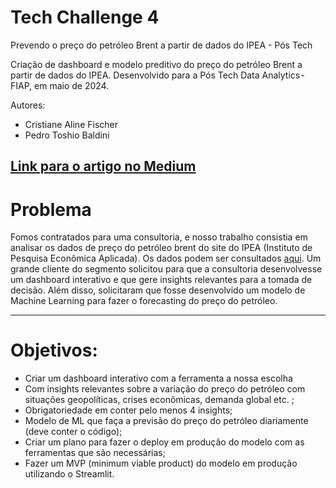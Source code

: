 # Tech Challenge 4
Prevendo o preço do petróleo Brent a partir de dados do IPEA - Pós Tech

Criação de dashboard e modelo preditivo do preço do petróleo Brent a partir de dados do IPEA.
Desenvolvido para a Pós Tech Data Analytics - FIAP, em maio de 2024.

Autores:
 - Cristiane Aline Fischer
 - Pedro Toshio Baldini

[Link para o artigo no Medium](https://medium.com/p/a29b238cde06/edit)
---

# Problema
Fomos contratados para uma consultoria, e nosso trabalho consistia em analisar os dados de preço do petróleo brent do site do IPEA (Instituto de Pesquisa Econômica Aplicada). Os dados podem ser consultados [aqui](http://www.ipeadata.gov.br/ExibeSerie.aspx?module=m&serid=1650971490&oper=view).
Um grande cliente do segmento solicitou para que a consultoria desenvolvesse um dashboard interativo e que gere insights relevantes para a tomada de decisão. Além disso, solicitaram que fosse desenvolvido um modelo de Machine Learning para fazer o forecasting do preço do petróleo.

---

# Objetivos:
 - Criar um dashboard interativo com a ferramenta a nossa escolha
 - Com insights relevantes sobre a variação do preço do petróleo com situações geopolíticas, crises econômicas, demanda global etc. ;
 - Obrigatoriedade em conter pelo menos 4 insights;
 - Modelo de ML que faça a previsão do preço do petróleo diariamente (deve conter o código);
 - Criar um plano para fazer o deploy em produção do modelo com as ferramentas que são necessárias;
 - Fazer um MVP (minimum viable product) do modelo em produção utilizando o Streamlit.
